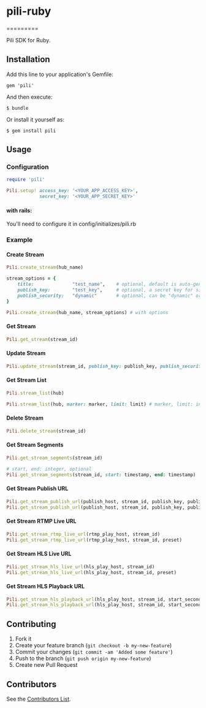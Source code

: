 # pili-ruby
=========

Pili SDK for Ruby.

## Installation

Add this line to your application's Gemfile:

    gem 'pili'

And then execute:

    $ bundle

Or install it yourself as:

    $ gem install pili

## Usage

### Configuration

```ruby
require 'pili'

Pili.setup! access_key: '<YOUR_APP_ACCESS_KEY>', 
			secret_key: '<YOUR_APP_SECRET_KEY>'
```
	
#### with rails:

You'll need to configure it in config/initializes/pili.rb


### Example

#### Create Stream

```ruby
Pili.create_stream(hub_name)

stream_options = {
	title:				"test_name", 	# optional, default is auto-generated
    publish_key:		"test_key",   	# optional, a secret key for signing the <publishToken>
	publish_security: 	"dynamic"		# optional, can be "dynamic" or "static", default is "dynamic"
}

Pili.create_stream(hub_name, stream_options) # with options
```

#### Get Stream

```ruby
Pili.get_stream(stream_id)
```
	
#### Update Stream

```ruby
Pili.update_stream(stream_id, publish_key: publish_key, publish_security: publish_security)
```
	
#### Get Stream List

```ruby
Pili.stream_list(hub)

Pili.stream_list(hub, marker: marker, limit: limit) # marker, limit: integer, optional
```

#### Delete Stream

```ruby
Pili.delete_stream(stream_id)
```
	
#### Get Stream Segments

```ruby
Pili.get_stream_segments(stream_id)
```

```ruby
# start, end: integer, optional
Pili.get_stream_segments(stream_id, start: timestamp, end: timestamp)
```

#### Get Stream Publish URL

```ruby
Pili.get_stream_publish_url(publish_host, stream_id, publish_key, publish_security)
Pili.get_stream_publish_url(publish_host, stream_id, publish_key, publish_security, timestamp)
```
	
#### Get Stream RTMP Live URL

```ruby
Pili.get_stream_rtmp_live_url(rtmp_play_host, stream_id)
Pili.get_stream_rtmp_live_url(rtmp_play_host, stream_id, preset)
```

#### Get Stream HLS Live URL

```ruby
Pili.get_stream_hls_live_url(hls_play_host, stream_id)
Pili.get_stream_hls_live_url(hls_play_host, stream_id, preset)
```
	
#### Get Stream HLS Playback URL

```ruby
Pili.get_stream_hls_playback_url(hls_play_host, stream_id, start_second, end_second)
Pili.get_stream_hls_playback_url(hls_play_host, stream_id, start_second, end_second, preset)
```


## Contributing

1. Fork it
2. Create your feature branch (`git checkout -b my-new-feature`)
3. Commit your changes (`git commit -am 'Added some feature'`)
4. Push to the branch (`git push origin my-new-feature`)
5. Create new Pull Request

## Contributors

See the [Contributors List](https://github.com/pili-io/pili-sdk-ruby/graphs/contributors).
